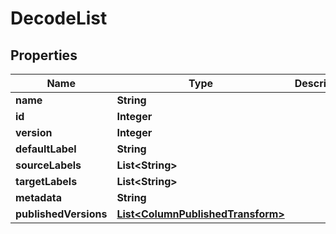

# DecodeList



## Properties

| Name | Type | Description | Notes |
|------------ | ------------- | ------------- | -------------|
|**name** | **String** |  |  [optional] |
|**id** | **Integer** |  |  [optional] |
|**version** | **Integer** |  |  [optional] |
|**defaultLabel** | **String** |  |  [optional] |
|**sourceLabels** | **List&lt;String&gt;** |  |  [optional] |
|**targetLabels** | **List&lt;String&gt;** |  |  [optional] |
|**metadata** | **String** |  |  [optional] |
|**publishedVersions** | [**List&lt;ColumnPublishedTransform&gt;**](ColumnPublishedTransform.md) |  |  [optional] |



